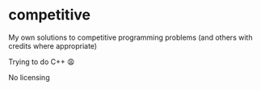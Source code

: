 # competitive

My own solutions to competitive programming problems (and others with credits where appropriate)

Trying to do C++ :weary:

No licensing